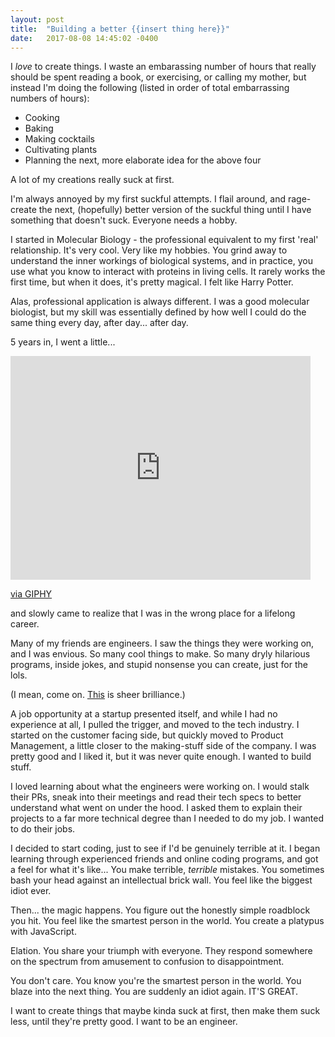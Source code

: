 ```yaml
---
layout: post
title:  "Building a better {{insert thing here}}"
date:   2017-08-08 14:45:02 -0400
---
```


I *love* to create things.
I waste an embarassing number of hours that really should be spent reading a book, or exercising, or calling my mother, but instead I'm doing the following (listed in order of total embarrassing numbers of hours):

* Cooking 
* Baking
* Making cocktails
* Cultivating plants
* Planning the next, more elaborate idea for the above four

A lot of my creations really suck at first. 

I'm always annoyed by my first suckful attempts. I flail around, and rage-create the next, (hopefully) better version of the suckful thing until I have something that doesn't suck. Everyone needs a hobby.

I started in Molecular Biology - the professional equivalent to my first 'real' relationship. It's very cool. Very like my hobbies. You grind away to understand the inner workings of biological systems, and in practice, you use what you know to interact with proteins in living cells. It rarely works the first time, but when it does, it's pretty magical. I felt like Harry Potter. 

Alas, professional application is always different. I was a good molecular biologist, but my skill was essentially defined by how well I could do the same thing every day, after day... after day.

5 years in, I went a little...

<iframe src="https://giphy.com/embed/V18GzVC9EVzws" width="480" height="358" frameBorder="0" class="giphy-embed" allowFullScreen></iframe><p><a href="https://giphy.com/gifs/sailor-moon-V18GzVC9EVzws">via GIPHY</a></p>

and slowly came to realize that I was in the wrong place for a lifelong career.

Many of my friends are engineers. I saw the things they were working on, and I was envious. So many cool things to make. So many dryly hilarious programs, inside jokes, and stupid nonsense you can create, just for the lols. 

(I mean, come on. [This](http://terriblecolors.com/) is sheer brilliance.)

A job opportunity at a startup presented itself, and while I had no experience at all, I pulled the trigger, and moved to the tech industry. I started on the customer facing side, but quickly moved to Product Management, a little closer to the making-stuff side of the company. I was pretty good and I liked it, but it was never quite enough. I wanted to build stuff. 

I loved learning about what the engineers were working on. I would stalk their PRs, sneak into their meetings and read their tech specs to better understand what went on under the hood. I asked them to explain their projects to a far more technical degree than I needed to do my job. I wanted to do their jobs.

I decided to start coding, just to see if I'd be genuinely terrible at it. I began learning through experienced friends and online coding programs, and got a feel for what it's like... You make terrible, *terrible* mistakes. You sometimes bash your head against an intellectual brick wall. You feel like the biggest idiot ever.

Then... the magic happens. You figure out the honestly simple roadblock you hit. You feel like the smartest person in the world. You create a platypus with JavaScript.

<blockquote class="imgur-embed-pub" lang="en" data-id="a/If9hD"><a href="//imgur.com/If9hD"></a></blockquote><script async src="//s.imgur.com/min/embed.js" charset="utf-8"></script>

Elation. You share your triumph with everyone. They respond somewhere on the spectrum from amusement to confusion to disappointment. 

You don't care. You know you're the smartest person in the world. You blaze into the next thing. You are suddenly an idiot again. IT'S GREAT.

I want to create things that maybe kinda suck at first, then make them suck less, until they're pretty good.
I want to be an engineer.
